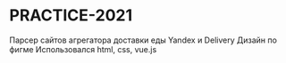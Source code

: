 # PRACTICE-2021
Парсер сайтов агрегатора доставки еды Yandex и Delivery
Дизайн по фигме
Использовался html, css, vue.js
